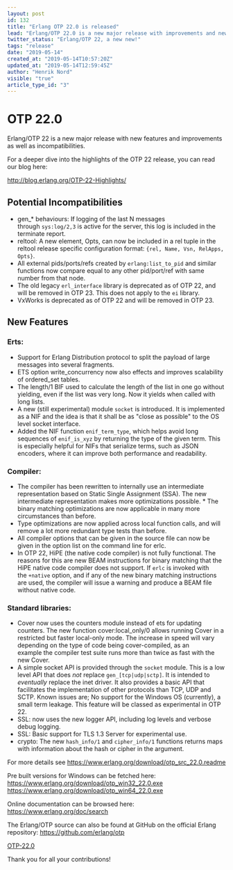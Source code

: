 ```yaml
---
layout: post
id: 132
title: "Erlang OTP 22.0 is released"
lead: "Erlang/OTP 22.0 is a new major release with improvements and new features, as well as some incompatibilities."
twitter_status: "Erlang/OTP 22, a new new!"
tags: "release"
date: "2019-05-14"
created_at: "2019-05-14T10:57:20Z"
updated_at: "2019-05-14T12:59:45Z"
author: "Henrik Nord"
visible: "true"
article_type_id: "3"
---
```


# OTP 22.0

Erlang/OTP 22 is a new major release with new features and improvements as well as incompatibilities.

For a deeper dive into the highlights of the OTP 22 release, you can read our blog here:

<http://blog.erlang.org/OTP-22-Highlights/>

## Potential Incompatibilities
* gen_* behaviours: If logging of the last N messages through `sys:log/2,3` is active for the server, this log is included in the terminate report.
* reltool: A new element, Opts, can now be included in a rel tuple in the reltool release specific configuration format: `{rel, Name, Vsn, RelApps, Opts}`.
* All external pids/ports/refs created by `erlang:list_to_pid` and similar functions now compare equal to any other pid/port/ref with same number from that node.
* The old legacy `erl_interface` library is deprecated as of OTP 22, and will be removed in OTP 23. This does not apply to the `ei` library.
* VxWorks is deprecated as of OTP 22 and will be removed in OTP 23.

## New Features

### Erts:
* Support for Erlang Distribution protocol to split the payload of large messages into several fragments.
* ETS option write_concurrency now also effects and improves scalability of ordered_set tables.
* The length/1 BIF used to calculate the length of the list in one go without yielding, even if the list was very long. Now it yields when called with long lists.
* A new (still experimental) module `socket` is introduced. It is implemented as a NIF and the idea is that it shall be as "close as possible" to the OS level socket interface.
* Added the NIF function `enif_term_type`, which helps avoid long sequences of `enif_is_xyz` by returning the type of the given term. This is especially helpful for NIFs that serialize terms, such as JSON encoders, where it can improve both performance and readability.

### Compiler:
* The compiler has been rewritten to internally use an intermediate representation based on Static Single Assignment (SSA). The new intermediate representation makes more optimizations possible. * The binary matching optimizations are now applicable in many more circumstances than before.
* Type optimizations are now applied across local function calls, and will remove a lot more redundant type tests than before.
* All compiler options that can be given in the source file can now be given in the option list on the command line for erlc.
* In OTP 22, HiPE (the native code compiler) is not fully functional. The reasons for this are new BEAM instructions for binary matching that the HiPE native code compiler does not support. If `erlc` is invoked with the `+native` option, and if any of the new binary matching instructions are used, the compiler will issue a warning and produce a BEAM file without native code.

### Standard libraries:
* Cover now uses the counters module instead of ets for updating counters. The new function cover:local_only/0 allows running Cover in a restricted but faster local-only mode. The increase in speed will vary depending on the type of code being cover-compiled, as an example the compiler test suite runs more than twice as fast with the new Cover.
* A simple socket API is provided through the `socket` module. This is a low level API that does *not* replace `gen_[tcp|udp|sctp]`. It is intended to *eventually* replace the inet driver. It also provides a basic API that facilitates the implementation of other protocols than TCP, UDP and SCTP. Known issues are; No support for the Windows OS (currently), a small term leakage. This feature will be classed as experimental in OTP 22.
* SSL: now uses the new logger API, including log levels and verbose debug logging.
* SSL: Basic support for TLS 1.3 Server for experimental use.
* crypto: The new `hash_info/1` and `cipher_info/1` functions returns maps with information about the hash or cipher in the argument.

For more details see
<https://www.erlang.org/download/otp_src_22.0.readme>

Pre built versions for Windows can be fetched here:
<https://www.erlang.org/download/otp_win32_22.0.exe>
<https://www.erlang.org/download/otp_win64_22.0.exe>

Online documentation can be browsed here:
<https://www.erlang.org/doc/search>

The Erlang/OTP source can also be found at GitHub on the official Erlang repository:
<https://github.com/erlang/otp>

[OTP-22.0](https://github.com/erlang/otp/releases/tag/OTP-22.0)

Thank you for all your contributions!
